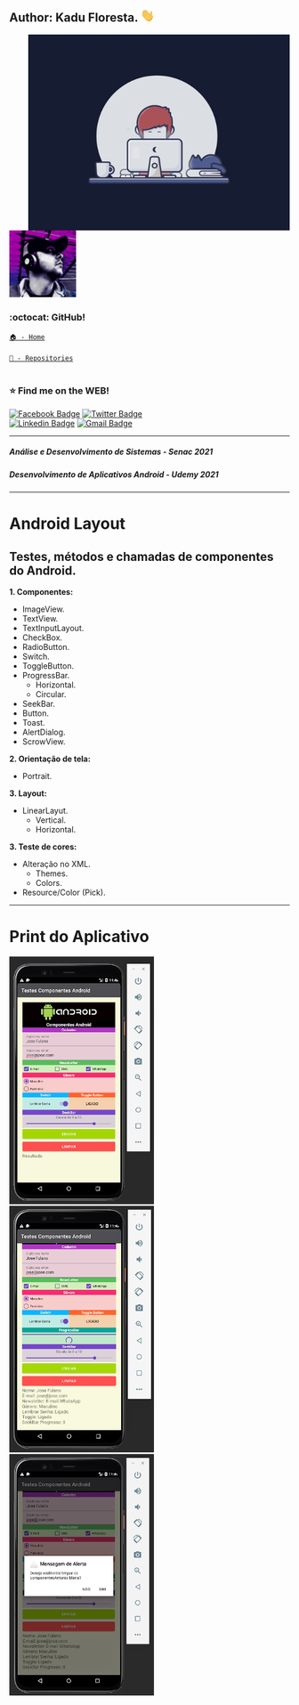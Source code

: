 <h2> Author: Kadu Floresta. <img src="https://github.com/KaduFloresta/KaduFloresta/blob/main/img/Hi.gif?raw=true" width="25"></h2>
<img align="right" alt="GIF" src="https://github.com/KaduFloresta/KaduFloresta/blob/main/img/gif2.gif?raw=true" width="470";/>

<a href="https://www.linkedin.com/in/kadufloresta/">
 <img src="https://github.com/KaduFloresta/KaduFloresta/blob/main/img/profile.gif?raw=true" width="120px; alt=""/></b></a>  
 <br>
 
<h3>:octocat: GitHub!</h3>
 <code><a href="https://github.com/KaduFloresta" title="HomeGit">🏠 - Home</a><br></code><br>
 <code><a href="https://github.com/KaduFloresta?tab=repositories" title="RepoGit">📂 - Repositories</a><br></code>
 
<br>

<h3>⭐ Find me on the WEB!</h3>

[![Facebook Badge](https://img.shields.io/badge/-Kadu_Floresta-lightblue?style=flat-square&logo=Facebook&logoColor=white&link=https://www.facebook.com/kadu.floresta)](https://www.facebook.com/kadu.floresta)
[![Twitter Badge](https://img.shields.io/badge/-@kadu_kururu-1ca0f1?style=flat-square&labelColor=1ca0f1&logo=twitter&logoColor=white&link=https://twitter.com/kadu_kururu)](https://twitter.com/kadu_kururu)
<br>
[![Linkedin Badge](https://img.shields.io/badge/-Kadu_Floresta-blue?style=flat-square&logo=Linkedin&logoColor=white&link=https://www.linkedin.com/in/kadufloresta/)](https://www.linkedin.com/in/kadufloresta/)
[![Gmail Badge](https://img.shields.io/badge/-cefloresta1@gmail.com-c14438?style=flat-square&logo=Gmail&logoColor=white&link=mailto:cefloresta1@gmail.com)](mailto:cefloresta1@gmail.com)

<hr>
<h5>Análise e Desenvolvimento de Sistemas - Senac 2021</h5> 
<h5>Desenvolvimento de Aplicativos Android - Udemy 2021</h5>

---

# Android Layout
## Testes, métodos e chamadas de componentes do Android.

**1. Componentes:**
  - ImageView.
  - TextView.
  - TextInputLayout.
  - CheckBox.
  - RadioButton.
  - Switch.
  - ToggleButton.
  - ProgressBar.
    - Horizontal.
    - Circular.
  - SeekBar.
  - Button.
  - Toast.
  - AlertDialog.
  - ScrowView.
  

**2. Orientação de tela:**
  - Portrait.
 
**3. Layout:**
 - LinearLayut.
   - Vertical.
   - Horizontal.
 
**3. Teste de cores:**
 - Alteração no XML.
   - Themes.
   - Colors. 
 - Resource/Color (Pick).
 
 ---
 
 # Print do Aplicativo 
 <img src="https://github.com/KaduFloresta/Android_Teste_Componentes/blob/master/app/src/main/res/drawable/print.png" alt="drawing" width="260"/> <img src="https://github.com/KaduFloresta/Android_Teste_Componentes/blob/master/app/src/main/res/drawable/print2.png" alt="drawing" width="260"/>  <img src="https://github.com/KaduFloresta/Android_Teste_Componentes/blob/master/app/src/main/res/drawable/print3.png" alt="drawing" width="260"/>
